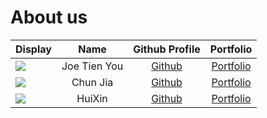 # About us


Display |     Name     |             Github Profile              | Portfolio 
--------|:------------:|:---------------------------------------:|:---------:
![](https://via.placeholder.com/100.png?text=Photo) | Joe Tien You | [Github](https://github.com/louisjoety) | [Portfolio](docs/team/louisjoety.md)
![](https://via.placeholder.com/100.png?text=Photo) | Chun Jia | [Github](https://github.com/chewycj) | [Portfolio](docs/team/chewycj.md)
![](https://via.placeholder.com/100.png?text=Photo) |  HuiXin  | [Github](https://github.com/Chiang-HuiXin) | [Portfolio](docs/team/chiang-huixin.md)

